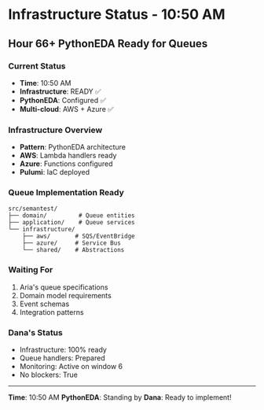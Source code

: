 # Infrastructure Status - 10:50 AM

## Hour 66+ PythonEDA Ready for Queues

### Current Status
- **Time**: 10:50 AM
- **Infrastructure**: READY ✅
- **PythonEDA**: Configured ✅
- **Multi-cloud**: AWS + Azure ✅

### Infrastructure Overview
- **Pattern**: PythonEDA architecture
- **AWS**: Lambda handlers ready
- **Azure**: Functions configured
- **Pulumi**: IaC deployed

### Queue Implementation Ready
```
src/semantest/
├── domain/         # Queue entities
├── application/    # Queue services
└── infrastructure/
    ├── aws/       # SQS/EventBridge
    ├── azure/     # Service Bus
    └── shared/    # Abstractions
```

### Waiting For
1. Aria's queue specifications
2. Domain model requirements
3. Event schemas
4. Integration patterns

### Dana's Status
- Infrastructure: 100% ready
- Queue handlers: Prepared
- Monitoring: Active on window 6
- No blockers: True

---
**Time**: 10:50 AM
**PythonEDA**: Standing by
**Dana**: Ready to implement!